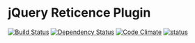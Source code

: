 # jQuery Reticence Plugin

[![Build Status](https://travis-ci.org/kawamanza/jquery-reticence.png?branch=master)](https://travis-ci.org/kawamanza/jquery-reticence)
[![Dependency Status](https://gemnasium.com/kawamanza/jquery-reticence.png)](https://gemnasium.com/kawamanza/jquery-reticence)
[![Code Climate](https://codeclimate.com/github/kawamanza/jquery-reticence.png)](https://codeclimate.com/github/kawamanza/jquery-reticence)
[![status](https://sourcegraph.com/api/repos/github.com/kawamanza/jquery-reticence/badges/status.png)](https://sourcegraph.com/github.com/kawamanza/jquery-reticence)
